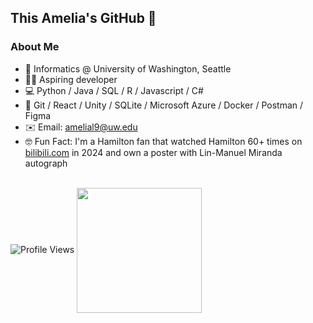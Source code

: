 ## This Amelia's GitHub 👋

### About Me
- 🏫 Informatics @ University of Washington, Seattle
- 👩‍💻 Aspiring developer
- 💻 Python / Java / SQL / R / Javascript / C#
- 🔧 Git / React / Unity / SQLite / Microsoft Azure / Docker / Postman / Figma
- ✉️ Email: [amelial9@uw.edu](mailto:amelial9@uw.edu)
- 🤓 Fun Fact: I'm a Hamilton fan that watched Hamilton 60+ times on [bilibili.com](https://www.bilibili.com/video/BV1RS4y1A7nV/?spm_id_from=333.1387.favlist.content.click) in 2024 and own a poster with Lin-Manuel Miranda autograph

</br>
<img src="https://komarev.com/ghpvc/?username=amelial9&style=for-the-badge&color=FF7518" alt="Profile Views"/>
<img height="200" align="center" src="https://github-readme-stats.vercel.app/api?username=amelial9&hide_rank=true&theme=gruvbox_light&show_icons=true">
<!--
<img src="https://github-readme-stats.vercel.app/api?username=amelial9&show_icons=true&theme=gruvbox_light&hide=issues,contribs"/>
<img height="200" align="center" src="https://github-readme-stats.vercel.app/api/top-langs/?username=amelial9&hide=HTML,CSS&hide_progress=true&theme=gruvbox_light&show_icons=true">
<img src="https://github-readme-stats.vercel.app/api/top-langs/?username=amelial9&theme=gruvbox_light&layout=compact"/>
-- >
